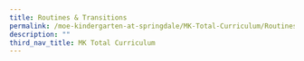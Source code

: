 ```yaml
---
title: Routines & Transitions
permalink: /moe-kindergarten-at-springdale/MK-Total-Curriculum/Routines-and-Transitions
description: ""
third_nav_title: MK Total Curriculum
---
```


